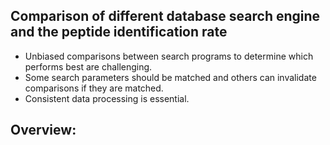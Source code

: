 ## Comparison of different database search engine and the peptide identification rate

* Unbiased comparisons between search programs to determine which performs best are challenging.
* Some search parameters should be matched and others can invalidate comparisons if they are matched.
* Consistent data processing is essential.

## Overview:



